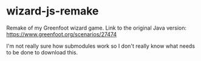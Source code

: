 # wizard-js-remake
Remake of my Greenfoot wizard game.
Link to the original Java version: https://www.greenfoot.org/scenarios/27474

I'm not really sure how submodules work so I don't really know what needs to be done to download this.
